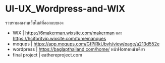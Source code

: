# UI-UX_Wordpress-and-WIX
รวบรวมผลงานเว็บไซต์ที่ออกแบบเอง 
- WIX | https://6makerman.wixsite.com/makerman และ https://hciforitvip.wixsite.com/tumemanques
- moqups | https://app.moqups.com/GfPiRkUbvh/view/page/a213d552e
- wordpress | https://baglapthailand.com/home/ หน้าHomeหน้าเดียว
- final project | eathereproject.com
